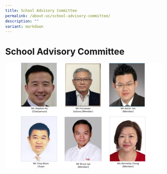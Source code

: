 ```yaml
---
title: School Advisory Committee
permalink: /about-us/school-advisory-committee/
description: ""
variant: markdown
---
```

# **School Advisory Committee**

![](/images/SAC_26Jun_2024_4.jpg)